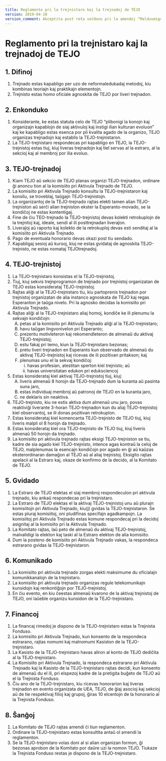 ```yaml
---
title: Reglamento pri la trejnistaro kaj la trejnadoj de TEJO
version: 2019-04-10
version_comment: Akceptita post reta voĉdono pri la amendoj “Malduumigo de la Reglamentoj”, “Lingvaj ŝanĝoj”, “Ĉapitro pri Patronoj”, “Detaligo pri patronoj”
---
```


Reglamento pri la trejnistaro kaj la trejnadoj de TEJO
======================================================

## 1. Difinoj
1. Trejnado estas kapabligo per uzo de neformaledukadaj metodoj, kiu kombinas teoriajn kaj praktikajn elementojn.
2. Trejnisto estas homo oficiale agnoskita de TEJO por liveri trejnadon.

## 2. Enkonduko
1. Konsiderante, ke estas statuta celo de TEJO “plibonigi la konojn kaj organizajn kapablojn de siaj aktivuloj kaj instigi ilian kulturan evoluon” kaj ke kapabligo estas esenca por pli kvalita agado de la organizo, TEJO organizas trejnadojn kaj establis la TEJO-trejnistaron.
2. La TEJO-trejnistaro respondecas pri kapabligo en TEJO, la TEJO-trejnistoj estas tiuj, kiuj liveras trejnadojn kaj tiel servas al la estraro, al la sekcioj kaj al membroj por ilia evoluo.

## 3. TEJO-trejnadoj
1. Kiam TEJO aŭ sekcio de TEJO planas organizi TEJO-trejnadon, ordinare ĝi anoncu tion al la komisiito pri Aktivula Trejnado de TEJO.
2. La komisiito pri Aktivula Trejnado konsultu la TEJO-trejnistaron kaj konsilu, se troveblaj, taŭgajn TEJO-trejnistojn.
3. La organizantoj de la TEJO-trejnado rajtas elekti tamen alian TEJO-trejniston aŭ serĉi alian trejniston ekster la Esperanto-movado, se la kondiĉoj ne estas kontentigaj.
4. Fine de ĉiu TEO-trejnado la TEJO-trejnistoj devas kolekti retrokuplojn de la trejnitoj kaj, ideale, sendi al ili posttrejnadan liveraĵon.
5. Liveraĵoj aŭ raporto kaj kolekto de la retrokuploj devas esti senditaj al la komisiito pri Aktivula Trejnado.
6. Pago de eventuala honorario devas okazi post tiu sendado.
7. Kapabligaj sesioj aŭ kursoj, kiuj ne estas gvidataj de agnoskita TEJO-trejnisto, ne estas nomataj TEJOtrejnadoj.

## 4. TEJO-trejnistoj
<ol>
	<li>La TEJO-trejnistaro konsistas el la TEJO-trejnistoj.</li>
	<li>Tiuj, kiuj sekvis trejnprogramon de trejnado por trejnistoj organizatan de TEJO estas konsiderataj TEJO-trejnistoj.</li>
	<li>Rajtas aliĝi al la TEJO-trejnistaro tiu, kiu partoprenis trejnadon por trejnistoj organizatan de alia instanco agnoskata de TEJO kaj regas Esperanton je taŭga nivelo. Pri la agnosko decidas la komisiito pri Aktivula Trejnado.</li>
	<li>
		Rajtas aliĝi al la TEJO-trejnistaro aliaj homoj, kondiĉe ke ili plenumu la sekvajn kondiĉojn:
		<ol type="A">
			<li>petas al la komisiito pri Aktivula Trejnado aliĝi al la TEJO-trejnistaro;</li>
			<li>havu taŭgan lingvonivelon pri Esperanto;</li>
			<li>prezentu motivleteron kaj rekomendleteron de almenaŭ du aktivaj TEJO-trejnistoj;</li>
			<li>estu fakaj pri temo, kiun la TEJO-trejnistaro bezonas;</li>
			<li>pretu liveri trejnadon en Esperanto kun observado de almenaŭ du aktivaj TEJO-trejnistoj kaj ricevas de ili pozitivan pritakson; kaj</li>
			<li>
				plenumas unu el la sekvaj kondiĉoj:
				<ol type="i">
					<li>havas profesian, atestitan sperton kiel trejnisto; aŭ</li>
					<li>havas universitatan edukon pri eduksciencoj</li>
				</ol>
			</li>
		</ol>
	</li>
	<li>
		Estas konsiderataj kiel aktivaj TEJO-trejnistoj tiuj, kiuj:
		<ol type="A">
			<li>liveris almenaŭ 8 horojn da TEJO-trejnado dum la kuranta aŭ pasinta suna jaro,</li>
			<li>estas individuaj membroj aŭ patronoj de TEJO en la kuranta jaro,</li>
			<li>ne deklaris sin neaktiva.</li>
		</ol>
	</li>
	<li>TEJO-trejnisto, kiu ne estis aktiva dum almenaŭ unu jaro, povas reaktiviĝi liverante 3-horan TEJO-trejnadon kun du aliaj TEJO-trejnistoj kiel observantoj, se ili donas pozitivan retrokuplon.</li>
	<li>Estas konsiderataj kiel komencanta TEJO-trejnisto de TEJO tiuj, kiuj liveris malpli ol 8 horojn da trejnado.</li>
	<li>Estas konsiderataj kiel ora TEJO-trejnisto de TEJO tiuj, kiuj liveris almenaŭ 50 horojn da trejnado.</li>
	<li>La komisiito pri aktivula trejnado rajtas eksigi TEJO-trejniston se tiu, kadre de sia agado kiel TEJO-trejnisto, intence agas kontraŭ la celoj de TEJO, malplenumas la esencajn kondiĉojn por agado en ĝi aŭ kaŭzas eksterordinaran damaĝon al TEJO aŭ al aliaj trejnistoj. Eksigito rajtas apelacii al la Estraro kaj, okaze de konfirmo de la decido, al la Komitato de TEJO.</li>
</ol>

## 5. Gvidado
1. La Estraro de TEJO elektas el siaj membroj respondeculon pri aktivula trejnado, kiu ankaŭ respondecas pri la trejnistaro.
2. La Estraro de TEJO elektas el la aktivaj TEJO-trejnistoj unu aŭ plurajn komisiitojn pri Aktivula Trejnado, kiu(j) gvidas la TEJO-trejnistaron. Se estas pluraj komisiitoj, oni pludifinas specifajn agadkampojn. La komisiitoj pri Aktivula Trejnado estas komune respondecaj pri la decidoj asignitaj al la komisiito pri la Aktivula Trejnado.
3. La Komitato rajtas, laŭ peto de almenaŭ du aktivaj TEJO-trejnistoj, malvalidigi la elekton kaj taski al la Estraro elekton de alia komisiito.
4. Dum la posteno de komisiito pri Aktivula Trejnado vakas, la respondeca estrarano gvidas la TEJO-trejnistaron.

## 6. Komunikado
1. La komisiito pri aktivula trejnado zorgas elekti maksimume du oficialajn komunikkanalojn de la trejnistaro.
2. La komisiito pri aktivula trejnado organizas regule telekomunikajn kunsidojn kaj renkontiĝojn por TEJO-trejnistoj.
3. En ĉiu evento, en kiu ĉeestas almenaŭ kvarono de la aktivaj trejnistoj de TEJO, oni laŭeble organizu kunsidon de la TEJO-trejnistaro.

## 7. Financoj
1. La financaj rimedoj je dispono de la TEJO-trejnistaro estas la Trejnista Fonduso.
2. La komisiito pri Aktivula Trejnado, kun konsento de la respondeca estrarano, rajtas nomumi kaj malnomumi Kasiston de la TEJO-trejnistaro.
3. La Kasisto de la TEJO-trejnistaro havas aliron al konto de TEJO dediĉita al la TEJO-trejnistaro.
4. La Komisiito pri Aktivula Trejnado, la respondeca estrarano pri Aktivula Trejnado kaj la Kasisto de la TEJO-trejnistaro rajtas decidi, kun konsento de almenaŭ du el ili, pri elspezoj kadre de la pretigita buĝeto de TEJO aŭ el la Trejnista Fonduso.
5. Ĉiu ano de la TEJO-trejnistaro, kiu ricevas honorarion kaj liveras trejnadon en evento organizata de UEA, TEJO, de ĝiaj asocioj kaj sekcioj aŭ de tie respektivaj filioj kaj grupoj, ĝiras 10 elcentojn de la honorario al la Trejnista Fonduso.

## 8. Ŝanĝoj
1. La Komitato de TEJO rajtas amendi ĉi tiun reglamenton.
2. Ordinare la TEJO-trejnistaro estas konsultita antaŭ ol amendi la reglamenton.
3. Se la TEJO-trejnistaro volas doni al si alian organizan formon, ĝi bezonas aprobon de la Komitato por daŭre uzi la nomon TEJO. Tiukaze la Trejnista Fonduso restas je dispono de la TEJO-trejnistaro.
